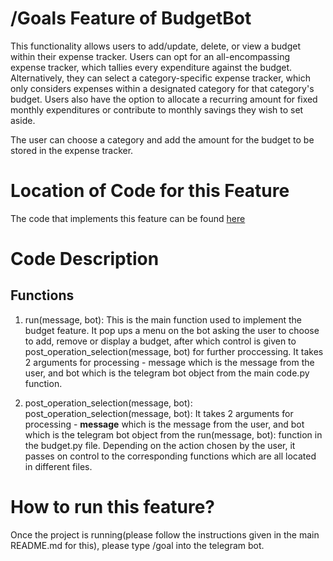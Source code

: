 # /Goals Feature of BudgetBot
This functionality allows users to add/update, delete, or view a budget within their expense tracker. Users can opt for an all-encompassing expense tracker, which tallies every expenditure against the budget. Alternatively, they can select a category-specific expense tracker, which only considers expenses within a designated category for that category's budget. Users also have the option to allocate a recurring amount for fixed monthly expenditures or contribute to monthly savings they wish to set aside.

The user can choose a category and add the amount for the budget to be stored in the expense tracker.

# Location of Code for this Feature
The code that implements this feature can be found [here](https://github.com/deepr41/budget_bot/tree/main/code)

# Code Description
## Functions

1. run(message, bot): This is the main function used to implement the budget feature.
    It pop ups a menu on the bot asking the user to choose to add, remove or display a budget,
    after which control is given to post_operation_selection(message, bot) for further proccessing.
    It takes 2 arguments for processing - message which is the message from the user, and bot which is the
    telegram bot object from the main code.py function.

2. post_operation_selection(message, bot): post_operation_selection(message, bot): It takes 2 arguments for processing - **message** which
    is the message from the user, and bot which is the telegram bot object from the
    run(message, bot): function in the budget.py file. Depending on the action chosen by the user,
    it passes on control to the corresponding functions which are all located in different files.


# How to run this feature?
Once the project is running(please follow the instructions given in the main README.md for this), please type /goal into the telegram bot.
